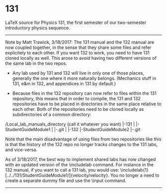 # 131
LaTeX source for Physics 131, the first semester of our two-semester introductory physics sequence.

----
Note by Matt Trawick, 3/18/2017:
The 131 manual and the 132 manual are now coupled together, in the sense that they share some files and refer explicitely to each other.  If you want 132 to work, you need to have 131 cloned locally as well. This arose to avoid having two different versions of the same lab in the two repos.

- Any lab used by 131 and 132 will live in only one of those places, generally the one where it more naturally belongs.  (Mechanics stuff in 131, e&m in 132, and appendices in 131 by default.)

- Because files in the 132 repository can now refer to files within the 131 repository, this means that in order to compile, the 131 and 132 repositories have to be placed in directories in the same place relative to each other.  Both of the repositories need to be cloned locally as subdirectories of a common directory:

/Local_lab_manuals_directory (call it whatever you want)
  |-131
  |   |-StudentGuideModule1
  |   |-.git
  |
  |-132
      |-StudentGuideModule2
      |-.git
    
Note that the main disadvantage of using files from two repositories like this is that the history of the 132 repo no longer tracks changes to the 131 labs, and vice-versa.

As of 3/18/2017, the best way to implement shared labs has now changed with an updated version of the \includelab command. For instance in the 132 manual, if you want to call a 131 lab, you would use: \includelab{1}[../../131/StudentGuideModule1/]{velocity/velocity}.  You no longer a need to create a separate dummy file and use the \input command.


----
